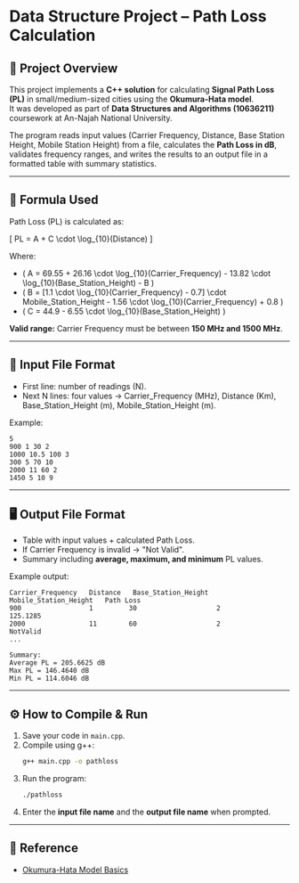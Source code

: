 # Data Structure Project – Path Loss Calculation  

## 📖 Project Overview  
This project implements a **C++ solution** for calculating **Signal Path Loss (PL)** in small/medium-sized cities using the **Okumura-Hata model**.  
It was developed as part of **Data Structures and Algorithms (10636211)** coursework at An-Najah National University.  

The program reads input values (Carrier Frequency, Distance, Base Station Height, Mobile Station Height) from a file, calculates the **Path Loss in dB**, validates frequency ranges, and writes the results to an output file in a formatted table with summary statistics.  

---

## 🧮 Formula Used  
Path Loss (PL) is calculated as:  

\[
PL = A + C \cdot \log_{10}(Distance)
\]

Where:  

- \( A = 69.55 + 26.16 \cdot \log_{10}(Carrier\_Frequency) - 13.82 \cdot \log_{10}(Base\_Station\_Height) - B \)  
- \( B = [1.1 \cdot \log_{10}(Carrier\_Frequency) - 0.7] \cdot Mobile\_Station\_Height - 1.56 \cdot \log_{10}(Carrier\_Frequency) + 0.8 \)  
- \( C = 44.9 - 6.55 \cdot \log_{10}(Base\_Station\_Height) \)  

**Valid range:** Carrier Frequency must be between **150 MHz and 1500 MHz**.  

---

## 📂 Input File Format  
- First line: number of readings (N).  
- Next N lines: four values → Carrier_Frequency (MHz), Distance (Km), Base_Station_Height (m), Mobile_Station_Height (m).  

Example:  
```
5
900 1 30 2
1000 10.5 100 3
300 5 70 10
2000 11 60 2
1450 5 10 9
```

---

## 🖥️ Output File Format  
- Table with input values + calculated Path Loss.  
- If Carrier Frequency is invalid → "Not Valid".  
- Summary including **average, maximum, and minimum** PL values.  

Example output:  
```
Carrier_Frequency   Distance   Base_Station_Height   Mobile_Station_Height   Path Loss
900                 1         30                    2                       125.1285
2000                11        60                    2                       NotValid
...

Summary:
Average PL = 205.6625 dB
Max PL = 146.4640 dB
Min PL = 114.6046 dB
```

---

## ⚙️ How to Compile & Run  
1. Save your code in `main.cpp`.  
2. Compile using g++:  
   ```bash
   g++ main.cpp -o pathloss
   ```  
3. Run the program:  
   ```bash
   ./pathloss
   ```  
4. Enter the **input file name** and the **output file name** when prompted.  

---

## 📘 Reference  
- [Okumura-Hata Model Basics](http://www.rfwireless-world.com/Terminology/Okumura-Hata-Model-basics.html)  
